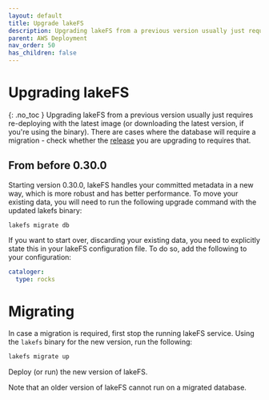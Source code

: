 ```yaml
---
layout: default
title: Upgrade lakeFS
description: Upgrading lakeFS from a previous version usually just requires re-deploying with the latest image or downloading the latest version
parent: AWS Deployment
nav_order: 50
has_children: false
---
```


# Upgrading lakeFS
{: .no_toc }
Upgrading lakeFS from a previous version usually just requires re-deploying with the latest image (or downloading the latest version, if you're using the binary).
There are cases where the database will require a migration - check whether the [release](https://github.com/treeverse/lakeFS/releases) you are upgrading to requires that.


## From before 0.30.0

Starting version 0.30.0, lakeFS handles your committed metadata in a new way, which is more robust and has better performance.
To move your existing data, you will need to run the following upgrade command with the updated lakefs binary:

```shell
lakefs migrate db
```

If you want to start over, discarding your existing data, you need to explicitly state this in your lakeFS configuration file.
To do so, add the following to your configuration:

```yaml
cataloger:
  type: rocks
```

# Migrating

In case a migration is required, first stop the running lakeFS service.
Using the `lakefs` binary for the new version, run the following:

```bash
lakefs migrate up
```

Deploy (or run) the new version of lakeFS.

Note that an older version of lakeFS cannot run on a migrated database.
